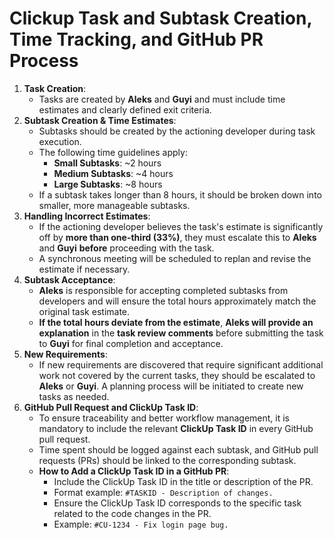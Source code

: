 # Clickup Task and Subtask Creation, Time Tracking, and GitHub PR Process

1. **Task Creation**:
   * Tasks are created by **Aleks** and **Guyi** and must include time estimates and clearly defined exit criteria.
2. **Subtask Creation & Time Estimates**:
   * Subtasks should be created by the actioning developer during task execution.
   * The following time guidelines apply:
     * **Small Subtasks**: \~2 hours
     * **Medium Subtasks**: \~4 hours
     * **Large Subtasks**: \~8 hours
   * If a subtask takes longer than 8 hours, it should be broken down into smaller, more manageable subtasks.
3. **Handling Incorrect Estimates**:
   * If the actioning developer believes the task's estimate is significantly off by **more than one-third (33%)**, they must escalate this to **Aleks** and **Guyi** **before** proceeding with the task.
   * A synchronous meeting will be scheduled to replan and revise the estimate if necessary.
4. **Subtask Acceptance**:
   * **Aleks** is responsible for accepting completed subtasks from developers and will ensure the total hours approximately match the original task estimate.
   * **If the total hours deviate from the estimate**, **Aleks will provide an explanation** in the **task review comments** before submitting the task to **Guyi** for final completion and acceptance.
5. **New Requirements**:
   * If new requirements are discovered that require significant additional work not covered by the current tasks, they should be escalated to **Aleks** or **Guyi**. A planning process will be initiated to create new tasks as needed.
6. **GitHub Pull Request and ClickUp Task ID**:
   * To ensure traceability and better workflow management, it is mandatory to include the relevant **ClickUp Task ID** in every GitHub pull request.
   * Time spent should be logged against each subtask, and GitHub pull requests (PRs) should be linked to the corresponding subtask.
   * **How to Add a ClickUp Task ID in a GitHub PR**:
     * Include the ClickUp Task ID in the title or description of the PR.
     * Format example: `#TASKID - Description of changes.`
     * Ensure the ClickUp Task ID corresponds to the specific task related to the code changes in the PR.
     * Example: `#CU-1234 - Fix login page bug.`
